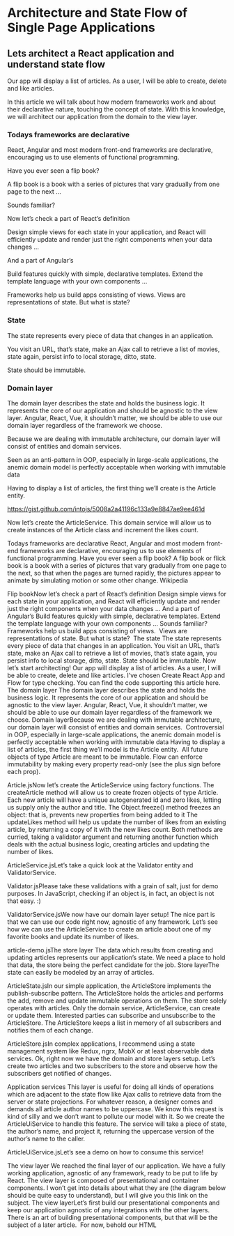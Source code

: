 # Architecture and State Flow of Single Page Applications

## Lets architect a React application and understand state flow

Our app will display a list of articles. As a user, I will be able to create, delete and like articles.

In this article we will talk about how modern frameworks work and about their declarative nature, touching the concept of state. With this knowledge, we will architect our application from the domain to the view layer.

### Todays frameworks are declarative

React, Angular and most modern front-end frameworks are declarative, encouraging us to use elements of functional programming.

Have you ever seen a flip book?

A flip book is a book with a series of pictures that vary gradually from one page to the next …

Sounds familiar?


Now let’s check a part of React’s definition

Design simple views for each state in your application, and React will efficiently update and render just the right components when your data changes …

And a part of Angular’s

Build features quickly with simple, declarative templates. Extend the template language with your own components …

Frameworks help us build apps consisting of views. Views are representations of state. But what is state? 

### State

The state represents every piece of data that changes in an application.

You visit an URL, that’s state, make an Ajax call to retrieve a list of movies, state again, persist info to local storage, ditto, state.

State should be immutable.

### Domain layer

The domain layer describes the state and holds the business logic. It represents the core of our application and should be agnostic to the view layer. Angular, React, Vue, it shouldn’t matter, we should be able to use our domain layer regardless of the framework we choose.

Because we are dealing with immutable architecture, our domain layer will consist of entities and domain services.

Seen as an anti-pattern in OOP, especially in large-scale applications, the anemic domain model is perfectly acceptable when working with immutable data

Having to display a list of articles, the first thing we’ll create is the Article entity.

https://gist.github.com/intojs/5008a2a41196c133a9e8847ae9ee461d

Now let’s create the ArticleService. This domain service will allow us to create instances of the Article class and increment the likes count.





Todays frameworks are declarative
React, Angular and most modern front-end frameworks are declarative, encouraging us to use elements of functional programming.
Have you ever seen a flip book?
A flip book or flick book is a book with a series of pictures that vary gradually from one page to the next, so that when the pages are turned rapidly, the pictures appear to animate by simulating motion or some other change. Wikipedia



Flip bookNow let’s check a part of React’s definition
Design simple views for each state in your application, and React will efficiently update and render just the right components when your data changes …
And a part of Angular’s
Build features quickly with simple, declarative templates. Extend the template language with your own components …
Sounds familiar?
Frameworks help us build apps consisting of views. 
Views are representations of state.
But what is state? 
The state
The state represents every piece of data that changes in an application.
You visit an URL, that’s state, make an Ajax call to retrieve a list of movies, that’s state again, you persist info to local storage, ditto, state.
State should be immutable.
Now let’s start architecting!
Our app will display a list of articles. As a user, I will be able to create, delete and like articles.
I’ve chosen Create React App and Flow for type checking. You can find the code supporting this article here.
The domain layer
The domain layer describes the state and holds the business logic. It represents the core of our application and should be agnostic to the view layer. Angular, React, Vue, it shouldn’t matter, we should be able to use our domain layer regardless of the framework we choose.
Domain layerBecause we are dealing with immutable architecture, our domain layer will consist of entities and domain services. 
Controversial in OOP, especially in large-scale applications, the anemic domain model is perfectly acceptable when working with immutable data
Having to display a list of articles, the first thing we’ll model is the Article entity. 
All future objects of type Article are meant to be immutable. Flow can enforce immutability by making every property read-only (see the plus sign before each prop).



Article.jsNow let’s create the ArticleService using factory functions.
The createArticle method will allow us to create frozen objects of type Article. Each new article will have a unique autogenerated id and zero likes, letting us supply only the author and title.
The Object.freeze() method freezes an object: that is, prevents new properties from being added to it
The updateLikes method will help us update the number of likes from an existing article, by returning a copy of it with the new likes count.
Both methods are curried, taking a validator argument and returning another function which deals with the actual business logic, creating articles and updating the number of likes.



ArticleService.jsLet’s take a quick look at the Validator entity and ValidatorService.



Validator.jsPlease take these validations with a grain of salt, just for demo purposes. In JavaScript, checking if an object is, in fact, an object is not that easy. :)



ValidatorService.jsWe now have our domain layer setup!
The nice part is that we can use our code right now, agnostic of any framework.
Let’s see how we can use the ArticleService to create an article about one of my favorite books and update its number of likes.



article-demo.jsThe store layer
The data which results from creating and updating articles represents our application’s state.
We need a place to hold that data, the store being the perfect candidate for the job.
Store layerThe state can easily be modeled by an array of articles.



ArticleState.jsIn our simple application, the ArticleStore implements the publish-subscribe pattern.
The ArticleStore holds the articles and performs the add, remove and update immutable operations on them.
The store solely operates with articles. Only the domain service, ArticleService, can create or update them.
Interested parties can subscribe and unsubscribe to the ArticleStore.
The ArticleStore keeps a list in memory of all subscribers and notifies them of each change.



ArticleStore.jsIn complex applications, I recommend using a state management system like Redux, ngrx, MobX or at least observable data services.
Ok, right now we have the domain and store layers setup.
Let’s create two articles and two subscribers to the store and observe how the subscribers get notified of changes.



Application services
This layer is useful for doing all kinds of operations which are adjacent to the state flow like Ajax calls to retrieve data from the server or state projections.
For whatever reason, a designer comes and demands all article author names to be uppercase.
We know this request is kind of silly and we don’t want to pollute our model with it. So we create the ArticleUiService to handle this feature.
The service will take a piece of state, the author’s name, and project it, returning the uppercase version of the author’s name to the caller.



ArticleUiService.jsLet’s see a demo on how to consume this service!



The view layer
We reached the final layer of our application. We have a fully working application, agnostic of any framework, ready to be put to life by React.
The view layer is composed of presentational and container components.
I won’t get into details about what they are (the diagram below should be quite easy to understand), but I will give you this link on the subject.
The view layerLet’s first build our presentational components and keep our application agnostic of any integrations with the other layers.
There is an art of building presentational components, but that will be the subject of a later article. 
For now, behold our HTML
